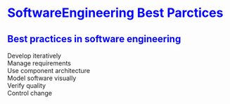 # <span style="color:blue">SoftwareEngineering Best Parctices</span>

## <span style="color:blue">Best practices in software engineering</span>
Develop iteratively  
Manage requirements  
Use component architecture  
Model software visually  
Verify quality  
Control change  